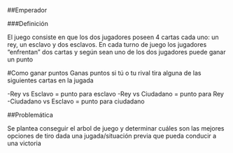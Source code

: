##Emperador

###Definición

El juego consiste en que los dos jugadores poseen 4 cartas cada uno: 
un rey, un esclavo y dos esclavos. En cada turno de juego los jugadores “enfrentan” dos cartas y según 
sean uno de los dos jugadores puede ganar un punto

#Como ganar puntos
  Ganas puntos si tú o tu rival tira alguna de las siguientes cartas en la jugada
  
  -Rey vs Esclavo = punto para esclavo
  -Rey vs Ciudadano = punto para Rey
  -Ciudadano vs Esclavo =  punto para ciudadano
  

##Problemática

Se plantea conseguir el arbol de juego y determinar cuáles son las mejores opciones de tiro dada una jugada/situación previa que pueda conducir
a una victoria 


